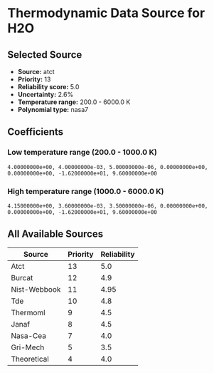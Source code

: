 # Thermodynamic Data Source for H2O

## Selected Source
- **Source:** atct
- **Priority:** 13
- **Reliability score:** 5.0
- **Uncertainty:** 2.6%
- **Temperature range:** 200.0 - 6000.0 K
- **Polynomial type:** nasa7

## Coefficients
### Low temperature range (200.0 - 1000.0 K)
```
4.00000000e+00, 4.00000000e-03, 5.00000000e-06, 0.00000000e+00, 0.00000000e+00, -1.62000000e+01, 9.60000000e+00
```

### High temperature range (1000.0 - 6000.0 K)
```
4.15000000e+00, 3.60000000e-03, 3.50000000e-06, 0.00000000e+00, 0.00000000e+00, -1.62000000e+01, 9.60000000e+00
```

## All Available Sources
| Source | Priority | Reliability |
|--------|----------|-------------|
| Atct | 13 | 5.0 |
| Burcat | 12 | 4.9 |
| Nist-Webbook | 11 | 4.95 |
| Tde | 10 | 4.8 |
| Thermoml | 9 | 4.5 |
| Janaf | 8 | 4.5 |
| Nasa-Cea | 7 | 4.0 |
| Gri-Mech | 5 | 3.5 |
| Theoretical | 4 | 4.0 |
